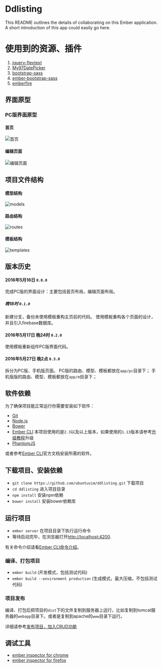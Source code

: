 # Ddlisting

This README outlines the details of collaborating on this Ember application.
A short introduction of this app could easily go here.

# 使用到的资源、插件

1. [jquery-flextext](https://github.com/alexdunphy/flexText)
2. [My97DatePicker](http://www.my97.net/)
3. [bootstrap-sass](https://github.com/twbs/bootstrap-sass)
4. [ember-bootstrap-sass](https://github.com/MiracleBlue/ember-bootstrap-sass)
5. [emberfire](https://www.firebase.com/docs/web/libraries/ember/guide.html)


## 界面原型

### PC版界面原型

#### 首页

![首页](http://blog.ddlisting.com/content/images/2016/05/index.png)

#### 编辑页面

![编辑页面](http://blog.ddlisting.com/content/images/2016/05/index-edit.png)

## 项目文件结构

#### 模型结构

![models](http://blog.ddlisting.com/content/images/2016/05/model.png)

#### 路由结构

![routes](http://blog.ddlisting.com/content/images/2016/05/route.png)

#### 模板结构

![templates](http://blog.ddlisting.com/content/images/2016/05/template.png)

## 版本历史

#### 2016年5月16日  `0.0.0`

完成PC版的界面设计：主要包括首页布局，编辑页面布局。

##### 晚18时  `0.1.0`

新建分支，备份未使用模板重构主页前的代码。
使用模板重构各个页面的设计，并且引入firebase数据库。

#### 2016年5月17日 晚24时  `0.2.0`

使用模板重新组件PC版界面代码。

#### 2016年5月27日 晚2点  `0.3.0`

拆分为PC版、手机版页面。
PC版的路由、模型、模板都放在`app/pc`目录下；
手机版版的路由、模型、模板都放在`app/m`目录下；


## 软件依赖

为了确保项目能正常运行你需要安装如下软件：

* [Git](http://git-scm.com/)
* [Node.js](http://nodejs.org/)
* [Bower](http://bower.io/)
* [Ember CLI](http://ember-cli.com/) 本项目使用的是`2.3`以及以上版本，如果使用的`1.13`版本请参考[升级教程](https://github.com/ember-cli/ember-cli/releases)升级
* [PhantomJS](http://phantomjs.org/)

或者参考[Ember CLI](http://www.ember-cli.com/user-guide/)官方文档安装所需的软件。

## 下载项目、安装依赖

* `git clone https://github.com/ubuntuvim/ddlisting.git` 下载项目
* `cd ddlisting`  进入项目目录
* `npm install`  安装npm依赖
* `bower install`  安装bower依赖库

## 运行项目

* `ember server`  在项目目录下执行运行命令
* 等待启动完毕，在浏览器打开[http://localhost:4200](http://localhost:4200).

有关命令介绍请看[Ember CLI命令介绍](http://ember-cli.com/user-guide/#using-ember-cli)。


### 编译、打包项目

* `ember build` (开发模式，包括测试代码)
* `ember build --environment production` (生成模式，最大压缩，不包括测试代码)

### 项目发布

编译、打包后把项目的`dist`下的文件复制到服务器上运行，比如复制到tomcat服务器的`webapp`目录下。或者是复制到apache的`www`目录下运行。

详细请参考[发布项目，加入CRUD功能](http://blog.ddlisting.com/2016/04/16/fa-bu-xiang-mu-jia-ru-crudgong-neng/)

## 调试工具

* [ember inspector for chrome](https://chrome.google.com/webstore/detail/ember-inspector/bmdblncegkenkacieihfhpjfppoconhi)
* [ember inspector for firefox](https://addons.mozilla.org/en-US/firefox/addon/ember-inspector/)
